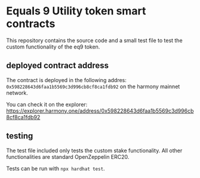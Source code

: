 # Equals 9 Utility token smart contracts

This repository contains the source code and a small test file to test the custom functionality of
the eq9 token.


## deployed contract address

The contract is deployed in the following addres: `0x598228643d6faa1b5569c3d996cb8cf8ca1fdb92`
on the harmony mainnet network.

You can check it on the explorer: https://explorer.harmony.one/address/0x598228643d6faa1b5569c3d996cb8cf8ca1fdb92

## testing 

The test file included only tests the custom stake functionality. All other functionalities are standard OpenZeppelin ERC20. 

Tests can be run with `npx hardhat test`.




